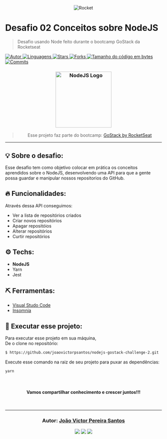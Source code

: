 <div align="center">
  <img alt="Rocket"
    src="https://hotmart.s3.amazonaws.com/product_contents/0569fee6-8c8f-4dee-a46d-80102ced177a/Header_Product_1920x450.jpg"
  />

</div>


# Desafio 02 Conceitos sobre NodeJS

> Desafio usando Node feito durante o bootcamp GoStack da Rocketseat

<a href="https://github.com/joaovictorpsantos">
<img alt="Autor" src="https://img.shields.io/badge/autor-JoãoVictorPereiraSantos-7159c1?style=flat-square">
</a>

<a href="#">
<img alt="Linguagens" src="https://img.shields.io/github/languages/count/joaovictorpsantos/nodejs-gostack-challenge-2?color=7159c1&style=flat-square">
</a>

<a href="https://github.com/joaovictorpsantos/nodejs-gostack-challenge-2/stargazers">
<img alt="Stars" src="https://img.shields.io/github/stars/joaovictorpsantos/nodejs-gostack-challenge-2?color=7159c1&style=flat-square">
</a>

<a href="https://github.com/joaovictorpsantos/nodejs-gostack-challenge-2/network/members">
<img alt="Forks" src="https://img.shields.io/github/forks/joaovictorpsantos/nodejs-gostack-challenge-2?color=7159c1&style=flat-square">
</a>

<a href="#">
<img alt="Tamanho do código em bytes" src="https://img.shields.io/github/languages/code-size/joaovictorpsantos/nodejs-gostack-challenge-2?color=7159c1&style=flat-square">
</a>

<a href="https://github.com/joaovictorpsantos/nodejs-gostack-challenge-2/commits/master">
<img alt="Commits" src="https://img.shields.io/github/last-commit/joaovictorpsantos/nodejs-gostack-challenge-2?color=7159c1&style=flat-square">
</a>


<h3 align="center">
  <img alt="NodeJS Logo" 
    src="https://camo.githubusercontent.com/cd88c471b7792557ac0b208fe9d8d7da19173cb7/68747470733a2f2f61727261796f75746f66696e6465782e66696c65732e776f726470726573732e636f6d2f323031372f30362f6e6f64652e706e67" width="180px"/>
</h3>

<blockquote align="center">
  Esse projeto faz parte do bootcamp:
    <a href="https://rocketseat.com.br/gostack">
      GoStack by RocketSeat
    </a> 
</blockquote>

<hr/>

## 💡 Sobre o desafio:

Esse desafio tem como objetivo colocar em prática os conceitos aprendidos sobre o NodeJS, desenvolvendo uma API para que a gente possa guardar e manipular nossos repositorios do GitHub.

## 🔥 Funcionalidades:

Através dessa API conseguimos:

- Ver a lista de repositórios criados
- Criar novos repositórios
- Apagar repositóios
- Alterar repositórios
- Curtir repositórios

## ⚙️ Techs:

- **NodeJS**
- Yarn
- Jest

## ⛏ Ferramentas:

- [Visual Studo Code](https://code.visualstudio.com/download)
- [Insomnia](https://insomnia.rest/download/)

## 🏁 Executar esse projeto:

Para executar esse projeto em sua máquina,  
De o clone no repositório:

```bash
$ https://github.com/joaovictorpsantos/nodejs-gostack-challenge-2.git
```

Execute esse comando na raiz de seu projeto para puxar as dependências:

```bash
yarn
```

<br/>

<h4 align="center">
  Vamos compartilhar conhecimento e crescer juntos!!!
</h4>

<br/>

---

<h3 align="center">
Autor: <a alt="João Victor Pereira Santos" href="https://github.com/joaovictorpsantos">João Victor Pereira Santos</a>
</h3>

<p align="center">

  <a alt="João Victor Pereira Santos Linkedin" href="https://www.linkedin.com/in/joao-victor-pereira-santos//">
    <img src="https://img.shields.io/badge/LinkedIn-Jo%C3%A3o%20Victor%20Pereira%20Santos-blue?logo=linkedin"/></a>
  <a alt="João Victor Pereira Santos GitHub" href="https://github.com/joaovictorpsantos">
  <img src="https://img.shields.io/badge/GitHub-joaovictorpsantos-lightgrey?logo=github"/></a>
 <a alt="João Victor Pereira Santos Twitter" href="https://twitter.com/_joaovictorps">
  <img src="https://img.shields.io/badge/Twitter-__joaovictorps-blue?logo=twitter"/></a>

</p>
